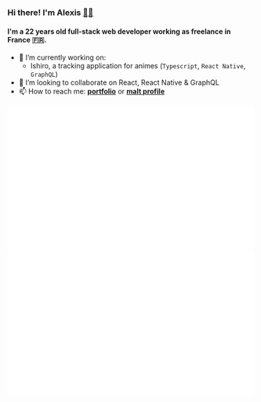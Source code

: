 ### Hi there! I'm Alexis [👋🏻](http://alexistalon.com/)
#### I'm a 22 years old full-stack web developer working as freelance in France 🇫🇷.

- 🔭 I’m currently working on:
  - Ishiro, a tracking application for animes (`Typescript`, `React Native`, `GraphQL`)
- 👯 I’m looking to collaborate on React, React Native & GraphQL
- 📫 How to reach me: **[portfolio](http://alexistalon.com)** or **[malt profile](https://www.malt.fr/profile/alexistalon)**

![](https://github.com/Nolat/github-stats/blob/master/generated/overview.svg)
![](https://github.com/Nolat/github-stats/blob/master/generated/languages.svg)
